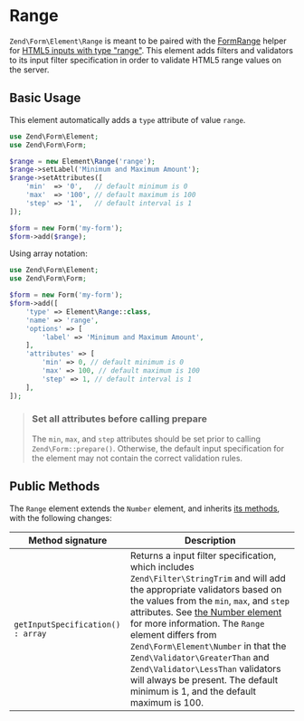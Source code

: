 # Range

`Zend\Form\Element\Range` is meant to be paired with the
[FormRange](../helper/form-range.md) helper for
[HTML5 inputs with type "range"](http://www.whatwg.org/specs/web-apps/current-work/multipage/states-of-the-type-attribute.html#range-state-%28type=range%29).
This element adds filters and validators to its input filter specification in
order to validate HTML5 range values on the server.

## Basic Usage

This element automatically adds a `type` attribute of value `range`.

```php
use Zend\Form\Element;
use Zend\Form\Form;

$range = new Element\Range('range');
$range->setLabel('Minimum and Maximum Amount');
$range->setAttributes([
    'min'  => '0',   // default minimum is 0
    'max'  => '100', // default maximum is 100
    'step' => '1',   // default interval is 1
]);

$form = new Form('my-form');
$form->add($range);
```

Using array notation:

```php
use Zend\Form\Element;
use Zend\Form\Form;

$form = new Form('my-form');
$form->add([
	'type' => Element\Range::class,
	'name' => 'range',
	'options' => [
		'label' => 'Minimum and Maximum Amount',
	],
	'attributes' => [
		'min' => 0, // default minimum is 0
		'max' => 100, // default maximum is 100
		'step' => 1, // default interval is 1
	],
]);
```

> ### Set all attributes before calling prepare
>
> The `min`, `max`, and `step` attributes should be set prior to calling
> `Zend\Form::prepare()`. Otherwise, the default input specification for the
> element may not contain the correct validation rules.

## Public Methods

The `Range` element extends the `Number` element, and inherits
[its methods](number.md#public-methods), with the following changes:

Method signature                  | Description
--------------------------------- | -----------
`getInputSpecification() : array` | Returns a input filter specification, which includes `Zend\Filter\StringTrim` and will add the appropriate validators based on the values from the `min`, `max`, and `step` attributes. See [the Number element](number.md#public-methods) for more information.  The `Range` element differs from `Zend\Form\Element\Number` in that the `Zend\Validator\GreaterThan` and `Zend\Validator\LessThan` validators will always be present. The default minimum is 1, and the default maximum is 100.
